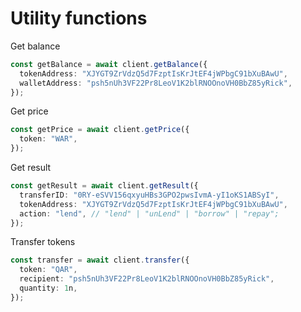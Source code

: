 # Utility functions

Get balance

```typescript
const getBalance = await client.getBalance({
  tokenAddress: "XJYGT9ZrVdzQ5d7FzptIsKrJtEF4jWPbgC91bXuBAwU",
  walletAddress: "psh5nUh3VF22Pr8LeoV1K2blRNOOnoVH0BbZ85yRick",
});
```

Get price

```typescript
const getPrice = await client.getPrice({
  token: "WAR",
});
```

Get result

```typescript
const getResult = await client.getResult({
  transferID: "0RY-eSVV156qxyuHBs3GPO2pwsIvmA-yI1oKS1ABSyI",
  tokenAddress: "XJYGT9ZrVdzQ5d7FzptIsKrJtEF4jWPbgC91bXuBAwU",
  action: "lend", // "lend" | "unLend" | "borrow" | "repay";
});
```

Transfer tokens

```typescript
const transfer = await client.transfer({
  token: "QAR",
  recipient: "psh5nUh3VF22Pr8LeoV1K2blRNOOnoVH0BbZ85yRick",
  quantity: 1n,
});
```
